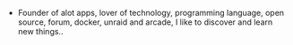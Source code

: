 - Founder of alot apps, lover of technology, programming language, open source, forum, docker, unraid and arcade, I like to discover and learn new things..
  <br>




















































































































































































































































































































































































































































































































































































































































































































































































































































































































































































































































































































































































































































































































































































































































































































































































































































































































































































































































































































































































































































































































































































































































































































































































































































































































































































































































































































































































































































